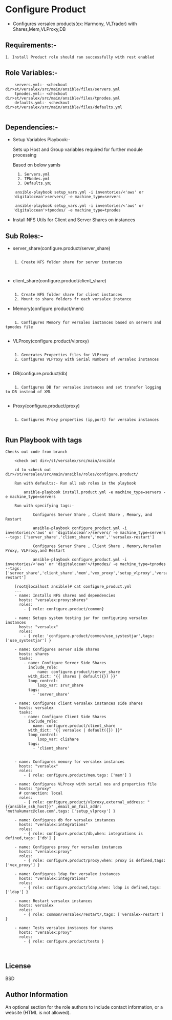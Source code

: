 Configure Product
===================

  * Configures versalex products(ex: Harmony, VLTrader) with Shares,Mem,VLProxy,DB

Requirements:-
--------------------
	
	1. Install Product role should ran successfully	with rest enabled


Role Variables:-
--------------

```
	servers.yml:- <checkout dir>st/versalex/src/main/ansible/files/servers.yml
	tpnodes.yml:- <checkout dir>st/versalex/src/main/ansible/files/tpnodes.yml
	defaults.yml:- <checkout dir>st/versalex/src/main/ansible/files/defaults.yml


```

Dependencies:-
------------

* Setup Variables Playbook:-

	Sets up Host and Group variables required for further module processing
	
	Based on below yamls
	
		1. Servers.yml
		2. TPNodes.yml
		3. Defaults.ym;
		
       ansible-playbook setup_vars.yml -i inventories/<'aws' or 'digitalocean'>servers/ -e machine_type=servers

       ansible-playbook setup_vars.yml -i inventories/<'aws' or 'digitalocean'>tpnodes/ -e machine_type=tpnodes


* Install NFS Utils for Client and Server Shares on instances
	
Sub Roles:-
-------------

* server_share(configure.product/server_share)

```

	1. Create NFS folder share for server instances
		
	
```

* client_share(configure.product/client_share)

```

	1. Create NFS folder share for client instances
	2. Mount to share folders fr each versalex instance

```

* Memory(configure.product/mem)

```	

	1. Configures Memory for versalex instances based on servers and tpnodes file
		

```

* VLProxy(configure.product/vlproxy)

```	

	1. Generates Properties files for VLProxy 
	2. Configures VLProxy with Serial Numbers of versalex instances
		

```

* DB(configure.product/db)

```	

	1. Configures DB for versalex instances and set transfer logging to DB instead of XML
		

```

* Proxy(configure.product/proxy)

```	

	1. Configures Proxy properties (ip,port) for versalex instances 	
		

```

Run Playbook with tags
-----------------------
	Checks out code from branch 
	
```
	<check out dir>/st/versalex/src/main/ansible

	cd to <check out dir>/st/versalex/src/main/ansible/roles/configure.product/

    Run with defaults:- Run all sub roles in the playbook
    
        ansible-playbook install.product.yml -e machine_type=servers -e machine_type=servers
    
    Run with specifying tags:- 
    
    		Configures Server Share , Client Share , Memory, and Restart
    		
		    ansible-playbook configure_product.yml -i inventories/<'aws' or 'digitalocean'>/servers/ -e machine_type=servers  --tags: ['server_share','client_share','mem',''versalex-restart']
		    
    		Configures Server Share , Client Share , Memory,Versalex Proxy, VLProxy,and Restart
    		
		    ansible-playbook configure_product.yml -i inventories/<'aws' or 'digitalocean'>/tpnodes/ -e machine_type=tpnodes  --tags: ['server_share','client_share','mem','vex_proxy','setup_vlproxy','versalex-restart']

	[root@localhost ansible]# cat configure_product.yml
	---
	- name: Installs NFS shares and dependencies
	  hosts: "versalex:proxy:shares"
	  roles:
		- { role: configure.product/common}

	- name: Setups system testing jar for configuring versalex instances
	  hosts: "versalex"
	  roles:
		- { role: 'configure.product/common/use_systestjar',tags: ['use_systestjar'] }

	- name: Configures server side shares
	  hosts: shares
	  tasks:
		- name: Configure Server Side Shares
		  include_role:
			  name: configure.product/server_share
		  with_dict: "{{ shares | default({}) }}"
		  loop_control:
			  loop_var: srvr_share
		  tags:
			- 'server_share'

	- name: Configures client versalex instances side shares
	  hosts: versalex
	  tasks:
		- name: Configure Client Side Shares
		  include_role:
			name: configure.product/client_share
		  with_dict: "{{ versalex | default({}) }}"
		  loop_control:
			  loop_var: clishare
		  tags:
			- 'client_share'


	- name: Configures memory for versalex instances
	  hosts: "versalex"
	  roles:
		- { role: configure.product/mem,tags: ['mem'] }

	- name: Configures VLProxy with serial nos and properties file
	  hosts: "proxy"
	  # connection: local
	  roles:
		- { role: configure.product/vlproxy,external_address: "{{ansible_ssh_host}}" ,email_on_fail_addr: 'muthukumarc@cleo.com',tags: ['setup_vlproxy'] }

	- name: Configures db for versalex instances
	  hosts: "versalex:integrations"
	  roles:
		- { role: configure.product/db,when: integrations is defined,tags: ['db'] }

	- name: Configures proxy for versalex instances
	  hosts: "versalex:proxy"
	  roles:
		- { role: configure.product/proxy,when: proxy is defined,tags: ['vex_proxy'] }

	- name: Configures ldap for versalex instances
	  hosts: "versalex:integrations"
	  roles:
		- { role: configure.product/ldap,when: ldap is defined,tags: ['ldap'] }

	- name: Restart versalex instances
	  hosts: versalex
	  roles:
		- { role: common/versalex/restart/,tags: ['versalex-restart'] }

	- name: Tests versalex instances for shares
	  hosts: "versalex:proxy"
	  roles:
		- { role: configure.product/tests }

	
```
 
License
-------

BSD

Author Information
------------------

An optional section for the role authors to include contact information, or a website (HTML is not allowed).
